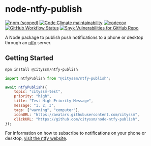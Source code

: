 # node-ntfy-publish

[![npm (scoped)](https://img.shields.io/npm/v/@cityssm/ntfy-publish)](https://www.npmjs.com/package/@cityssm/ntfy-publish)
[![Code Climate maintainability](https://img.shields.io/codeclimate/maintainability/cityssm/node-ntfy-publish)](https://codeclimate.com/github/cityssm/node-ntfy-publish)
[![codecov](https://codecov.io/gh/cityssm/node-ntfy-publish/branch/main/graph/badge.svg?token=2WG6ZIYQXS)](https://codecov.io/gh/cityssm/node-ntfy-publish)
[![GitHub Workflow Status](https://img.shields.io/github/actions/workflow/status/cityssm/node-ntfy-publish/coverage.yml?branch=main)](https://github.com/cityssm/node-ntfy-publish/actions/workflows/coverage.yml)
[![Snyk Vulnerabilities for GitHub Repo](https://img.shields.io/snyk/vulnerabilities/github/cityssm/node-ntfy-publish)](https://app.snyk.io/org/cityssm/project/24e0da45-ac45-4d7b-b412-38472c3cde61)

A Node package to publish push notifications to a phone or desktop
through an [ntfy](https://ntfy.sh/) server.

## Getting Started

```bash
npm install @cityssm/ntfy-publish
```

```javascript
import ntfyPublish from "@cityssm/ntfy-publish";

await ntfyPublish({
    topic: "cityssm-test",
    priority: "high",
    title: "Test High Priority Message",
    message: "1, 2, 3",
    tags: ["warning", "computer"],
    iconURL: "https://avatars.githubusercontent.com/cityssm",
    clickURL: "https://github.com/cityssm/node-ntfy-publish",
});
```

For information on how to subscribe to notifications on your phone or desktop,
[visit the ntfy website](https://ntfy.sh/).